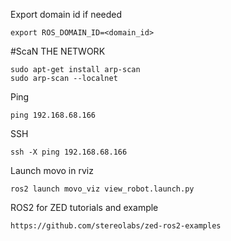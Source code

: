 Export domain id if needed
```shell
export ROS_DOMAIN_ID=<domain_id>
```

#ScaN THE NETWORK 

```shell
sudo apt-get install arp-scan
sudo arp-scan --localnet
```
Ping 
```
ping 192.168.68.166
```

SSH
```
ssh -X ping 192.168.68.166
```


Launch movo in rviz 
```shell
ros2 launch movo_viz view_robot.launch.py 
```
ROS2 for ZED tutorials and example 
```shell
https://github.com/stereolabs/zed-ros2-examples
```
